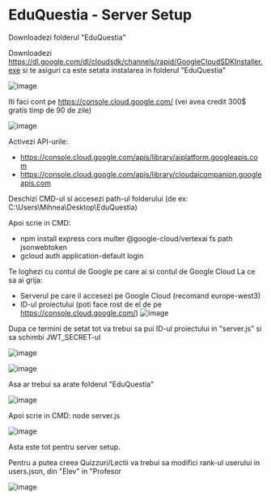 # EduQuestia - Server Setup

Downloadezi folderul "EduQuestia"

Downloadezi https://dl.google.com/dl/cloudsdk/channels/rapid/GoogleCloudSDKInstaller.exe si te asiguri ca este setata instalarea in folderul "EduQuestia"

![image](https://github.com/user-attachments/assets/61182a9b-32bf-4bc3-b46e-33d2e4cda893)


Iti faci cont pe https://console.cloud.google.com/ (vei avea credit 300$ gratis timp de 90 de zile)

![image](https://github.com/user-attachments/assets/e3d85021-0b62-45b6-b813-e88d3ae3300c)


Activezi API-urile:
 - https://console.cloud.google.com/apis/library/aiplatform.googleapis.com 
 - https://console.cloud.google.com/apis/library/cloudaicompanion.googleapis.com

Deschizi CMD-ul si accesezi path-ul folderului (de ex: C:\Users\Mihnea\Desktop\EduQuestia)

Apoi scrie in CMD:
 - npm install express cors multer @google-cloud/vertexai fs path jsonwebtoken
 - gcloud auth application-default login

Te loghezi cu contul de Google pe care ai si contul de Google Cloud
La ce sa ai grija:
- Serverul pe care il accesezi pe Google Cloud (recomand europe-west3)
- ID-ul proiectului (poti face rost de el de pe https://console.cloud.google.com/)
![image](https://github.com/user-attachments/assets/6ae3a591-076d-4d3a-8be0-bfb7d5fdbbe9)

Dupa ce termini de setat tot va trebui sa pui ID-ul proiectului in "server.js" si sa schimbi JWT_SECRET-ul

![image](https://github.com/user-attachments/assets/3ee555a7-f133-472d-90bb-db0482eaad52)

![image](https://github.com/user-attachments/assets/ff169f60-58a1-4028-99d4-f5d701222bc7)

Asa ar trebui sa arate folderul "EduQuestia"

![image](https://github.com/user-attachments/assets/994f864f-b844-4010-a394-2f32324259bd)

Apoi scrie in CMD: node server.js

![image](https://github.com/user-attachments/assets/53dcbc7f-511a-4932-b68e-4f64b2520ce9)

Asta este tot pentru server setup.

Pentru a putea creea Quizzuri/Lectii va trebui sa modifici rank-ul userului in users.json, din "Elev" in "Profesor

![image](https://github.com/user-attachments/assets/77781f04-bb05-41b7-a01e-33656ae43cd8)

